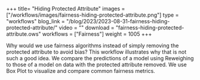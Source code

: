 +++
title= "Hiding Protected Attribute"
images =  ["/workflows/images/fairness-hiding-protected-attribute.png"]
type = "workflows"
blog_link =  "/blog/2023/2023-08-31-fairness-hiding-protected-attribute/"
video = ""
download = "fairness-hiding-protected-attribute.ows"
workflows = ["Fairness"]
weight = 1005
+++

Why would we use fairness algorithms instead of simply removing the protected attribute to avoid bias? This workflow illustrates why that is not such a good idea. We compare the predictions of a model using Reweighing to those of a model on data with the protected attribute removed. We use Box Plot to visualize and compare common fairness metrics.
